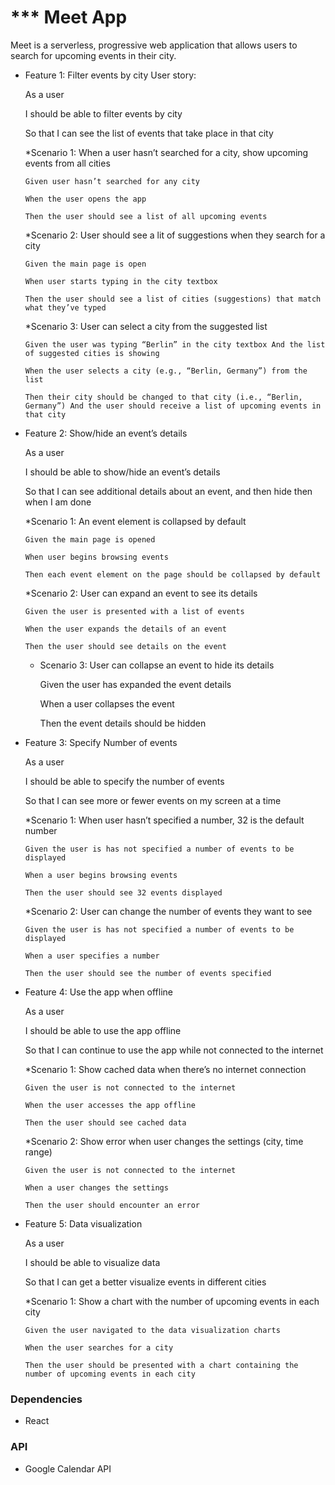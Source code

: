 # *** Meet App 

Meet is a serverless, progressive web application that allows users to search for upcoming events in their city. 

* Feature 1: Filter events by city
User story: 

  As a user

  I should be able to filter events by city
  
  So that I can see the list of events that take place in that city
    
    *Scenario 1: When a user hasn’t searched for a city, show upcoming events from all cities

      Given user hasn’t searched for any city

      When the user opens the app

      Then the user should see a list of all upcoming events

    *Scenario 2: User should see a lit of suggestions when they search for a city

      Given the main page is open

      When user starts typing in the city textbox

      Then the user should see a list of cities (suggestions) that match what they’ve typed

    *Scenario 3: User can select a city from the suggested list

      Given the user was typing “Berlin” in the city textbox And the list of suggested cities is showing

      When the user selects a city (e.g., “Berlin, Germany”) from the list

      Then their city should be changed to that city (i.e., “Berlin, Germany”) And the user should receive a list of upcoming events in that city

* Feature 2: Show/hide an event’s details

  As a user

  I should be able to show/hide an event’s details

  So that I can see additional details about an event, and then hide then when I am done

    *Scenario 1: An event element is collapsed by default

      Given the main page is opened

      When user begins browsing events

      Then each event element on the page should be collapsed by default

    *Scenario 2: User can expand an event to see its details

      Given the user is presented with a list of events

      When the user expands the details of an event

      Then the user should see details on the event

    * Scenario 3: User can collapse an event to hide its details

      Given the user has expanded the event details

      When a user collapses the event

      Then the event details should be hidden

* Feature 3: Specify Number of events

  As a user

  I should be able to specify the number of events

  So that I can see more or fewer events on my screen at a time

    *Scenario 1: When user hasn’t specified a number, 32 is the default number

      Given the user is has not specified a number of events to be displayed

      When a user begins browsing events

      Then the user should see 32 events displayed

    *Scenario 2: User can change the number of events they want to see

      Given the user is has not specified a number of events to be displayed

      When a user specifies a number

      Then the user should see the number of events specified

* Feature 4: Use the app when offline

  As a user

  I should be able to use the app offline

  So that I can continue to use the app while not connected to the internet

    *Scenario 1: Show cached data when there’s no internet connection

      Given the user is not connected to the internet

      When the user accesses the app offline

      Then the user should see cached data

    *Scenario 2: Show error when user changes the settings (city, time range)

      Given the user is not connected to the internet

      When a user changes the settings

      Then the user should encounter an error

* Feature 5: Data visualization

  As a user

  I should be able to visualize data

  So that I can get a better visualize events in different cities

    *Scenario 1: Show a chart with the number of upcoming events in each city

      Given the user navigated to the data visualization charts

      When the user searches for a city

      Then the user should be presented with a chart containing the number of upcoming events in each city

### **Dependencies**

* React

### **API**

* Google Calendar API